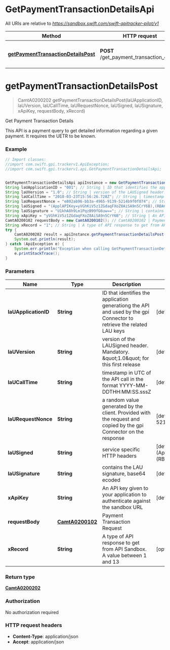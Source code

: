 # GetPaymentTransactionDetailsApi

All URIs are relative to *https://sandbox.swift.com/swift-apitracker-pilot/v1*

Method | HTTP request | Description
------------- | ------------- | -------------
[**getPaymentTransactionDetailsPost**](GetPaymentTransactionDetailsApi.md#getPaymentTransactionDetailsPost) | **POST** /get_payment_transaction_details | Get Payment Transaction Details


<a name="getPaymentTransactionDetailsPost"></a>
# **getPaymentTransactionDetailsPost**
> CamtA0200202 getPaymentTransactionDetailsPost(laUApplicationID, laUVersion, laUCallTime, laURequestNonce, laUSigned, laUSignature, xApiKey, requestBody, xRecord)

Get Payment Transaction Details

This API is a payment query to get detailed information regarding a given payment. It requires the UETR to be known.

### Example
```java
// Import classes:
//import com.swift.gpi.trackerv1.ApiException;
//import com.swift.gpi.trackerv1.api.GetPaymentTransactionDetailsApi;


GetPaymentTransactionDetailsApi apiInstance = new GetPaymentTransactionDetailsApi();
String laUApplicationID = "001"; // String | ID that identifies the application generationg the API and used by the gpi Connector to retrieve the related LAU keys
String laUVersion = "1.0"; // String | version of the LAUSigned header. Mandatory. \"1.0\" for this first release
String laUCallTime = "2018-03-23T15:56:26.728Z"; // String | timestamp in UTC of the API call in the format YYYY-MM-DDTHH:MM:SS.sssZ
String laURequestNonce = "e802ab96-bb3a-4965-9139-5214b9f0f074"; // String | a random value generated by the client. Provided with the request and copied by the gpi Connector on the response
String laUSigned = "(ApplAPIKey=yVGhKiV5z1ZGdaqFXoZ8AiSA9n5CrY6B),(RBACRole=[FullViewer/Scope/cclabeb0])"; // String | service specific HTTP headers
String laUSignature = "U1khA8h9Lm1PqzB99fG6uw=="; // String | contains the LAU signature, base64 ecoded
String xApiKey = "yVGhKiV5z1ZGdaqFXoZ8AiSA9n5CrY6B"; // String | An API key given to your application to authenticate against the sandbox URL
CamtA0200102 requestBody = new CamtA0200102(); // CamtA0200102 | Payment Transaction Request
String xRecord = "1"; // String | A type of API response to get from API Sandbox. A value between 1 and 13
try {
    CamtA0200202 result = apiInstance.getPaymentTransactionDetailsPost(laUApplicationID, laUVersion, laUCallTime, laURequestNonce, laUSigned, laUSignature, xApiKey, requestBody, xRecord);
    System.out.println(result);
} catch (ApiException e) {
    System.err.println("Exception when calling GetPaymentTransactionDetailsApi#getPaymentTransactionDetailsPost");
    e.printStackTrace();
}
```

### Parameters

Name | Type | Description  | Notes
------------- | ------------- | ------------- | -------------
 **laUApplicationID** | **String**| ID that identifies the application generationg the API and used by the gpi Connector to retrieve the related LAU keys | [default to 001]
 **laUVersion** | **String**| version of the LAUSigned header. Mandatory. \&quot;1.0\&quot; for this first release | [default to 1.0]
 **laUCallTime** | **String**| timestamp in UTC of the API call in the format YYYY-MM-DDTHH:MM:SS.sssZ | [default to 2018-03-23T15:56:26.728Z]
 **laURequestNonce** | **String**| a random value generated by the client. Provided with the request and copied by the gpi Connector on the response | [default to e802ab96-bb3a-4965-9139-5214b9f0f074]
 **laUSigned** | **String**| service specific HTTP headers | [default to (ApplAPIKey&#x3D;yVGhKiV5z1ZGdaqFXoZ8AiSA9n5CrY6B),(RBACRole&#x3D;[FullViewer/Scope/cclabeb0])]
 **laUSignature** | **String**| contains the LAU signature, base64 ecoded | [default to U1khA8h9Lm1PqzB99fG6uw&#x3D;&#x3D;]
 **xApiKey** | **String**| An API key given to your application to authenticate against the sandbox URL | [default to yVGhKiV5z1ZGdaqFXoZ8AiSA9n5CrY6B]
 **requestBody** | [**CamtA0200102**](CamtA0200102.md)| Payment Transaction Request |
 **xRecord** | **String**| A type of API response to get from API Sandbox. A value between 1 and 13 | [optional] [default to 1]

### Return type

[**CamtA0200202**](CamtA0200202.md)

### Authorization

No authorization required

### HTTP request headers

 - **Content-Type**: application/json
 - **Accept**: application/json


